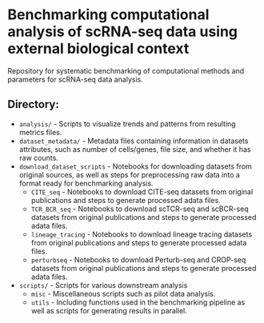 # Benchmarking computational analysis of scRNA-seq data using external biological context
Repository for systematic benchmarking of computational methods and parameters for scRNA-seq data analysis.

## Directory:
- `analysis/` - Scripts to visualize trends and patterns from resulting metrics files. 
- `dataset_metadata/` - Metadata files containing information in datasets attributes, such as number of cells/genes, file size, and whether it has raw counts.
- `download_dataset_scripts` - Notebooks for downloading datasets from original sources, as well as steps for preprocessing raw data into a format ready for benchmarking analysis.
  - `CITE_seq` - Notebooks to download CITE-seq datasets from original publications and steps to generate processed adata files.
  - `TCR_BCR_seq` - Notebooks to download scTCR-seq and scBCR-seq datasets from original publications and steps to generate processed adata files.
  - `lineage_tracing` - Notebooks to download lineage tracing datasets from original publications and steps to generate processed adata files.
  - `perturbseq` - Notebooks to download Perturb-seq and CROP-seq datasets from original publications and steps to generate processed adata files.
- `scripts/` - Scripts for various downstream analysis
  - `misc` - Miscellaneous scripts such as pilot data analysis.
  - `utils` - Including functions used in the benchmarking pipeline as well as scripts for generating results in parallel.


